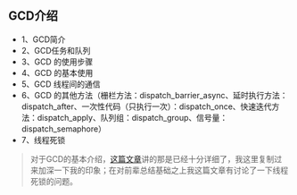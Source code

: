 ## GCD介绍 

- 1、GCD简介
- 2、GCD任务和队列
- 3、GCD 的使用步骤
- 4、GCD 的基本使用
- 5、GCD 线程间的通信
- 6、GCD 的其他方法（栅栏方法：dispatch_barrier_async、延时执行方法：dispatch_after、一次性代码（只执行一次）：dispatch_once、快速迭代方法：dispatch_apply、队列组：dispatch_group、信号量：dispatch_semaphore）
- 7、线程死锁

>对于GCD的基本介绍，[这篇文章](https://www.jianshu.com/p/2d57c72016c6)讲的那是已经十分详细了，我这里复制过来加深一下我的印象；在对前辈总结基础之上我这篇文章有讨论了一下线程死锁的问题。



 









































































































